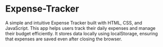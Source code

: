 # Expense-Tracker
A simple and intuitive Expense Tracker built with HTML, CSS, and JavaScript. This app helps users track their daily expenses and manage their budget efficiently. It stores data locally using localStorage, ensuring that expenses are saved even after closing the browser.
